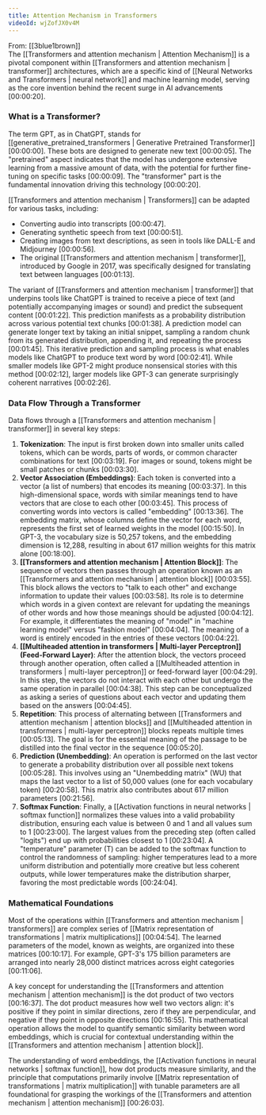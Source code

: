 ```yaml
---
title: Attention Mechanism in Transformers
videoId: wjZofJX0v4M
---
```


From: [[3blue1brown]] <br/> 
The [[Transformers and attention mechanism | Attention Mechanism]] is a pivotal component within [[Transformers and attention mechanism | transformer]] architectures, which are a specific kind of [[Neural Networks and Transformers | neural network]] and machine learning model, serving as the core invention behind the recent surge in AI advancements <a class="yt-timestamp" data-t="00:00:20">[00:00:20]</a>.

### What is a Transformer?
The term GPT, as in ChatGPT, stands for [[generative_pretrained_transformers | Generative Pretrained Transformer]] <a class="yt-timestamp" data-t="00:00:00">[00:00:00]</a>. These bots are designed to generate new text <a class="yt-timestamp" data-t="00:00:05">[00:00:05]</a>. The "pretrained" aspect indicates that the model has undergone extensive learning from a massive amount of data, with the potential for further fine-tuning on specific tasks <a class="yt-timestamp" data-t="00:00:09">[00:00:09]</a>. The "transformer" part is the fundamental innovation driving this technology <a class="yt-timestamp" data-t="00:00:20">[00:00:20]</a>.

[[Transformers and attention mechanism | Transformers]] can be adapted for various tasks, including:
*   Converting audio into transcripts <a class="yt-timestamp" data-t="00:00:47">[00:00:47]</a>.
*   Generating synthetic speech from text <a class="yt-timestamp" data-t="00:00:51">[00:00:51]</a>.
*   Creating images from text descriptions, as seen in tools like DALL-E and Midjourney <a class="yt-timestamp" data-t="00:00:56">[00:00:56]</a>.
*   The original [[Transformers and attention mechanism | transformer]], introduced by Google in 2017, was specifically designed for translating text between languages <a class="yt-timestamp" data-t="00:01:13">[00:01:13]</a>.

The variant of [[Transformers and attention mechanism | transformer]] that underpins tools like ChatGPT is trained to receive a piece of text (and potentially accompanying images or sound) and predict the subsequent content <a class="yt-timestamp" data-t="00:01:22">[00:01:22]</a>. This prediction manifests as a probability distribution across various potential text chunks <a class="yt-timestamp" data-t="00:01:38">[00:01:38]</a>. A prediction model can generate longer text by taking an initial snippet, sampling a random chunk from its generated distribution, appending it, and repeating the process <a class="yt-timestamp" data-t="00:01:45">[00:01:45]</a>. This iterative prediction and sampling process is what enables models like ChatGPT to produce text word by word <a class="yt-timestamp" data-t="00:02:41">[00:02:41]</a>. While smaller models like GPT-2 might produce nonsensical stories with this method <a class="yt-timestamp" data-t="00:02:12">[00:02:12]</a>, larger models like GPT-3 can generate surprisingly coherent narratives <a class="yt-timestamp" data-t="00:02:26">[00:02:26]</a>.

### Data Flow Through a Transformer
Data flows through a [[Transformers and attention mechanism | transformer]] in several key steps:

1.  **Tokenization**: The input is first broken down into smaller units called tokens, which can be words, parts of words, or common character combinations for text <a class="yt-timestamp" data-t="00:03:19">[00:03:19]</a>. For images or sound, tokens might be small patches or chunks <a class="yt-timestamp" data-t="00:03:30">[00:03:30]</a>.
2.  **Vector Association (Embeddings)**: Each token is converted into a vector (a list of numbers) that encodes its meaning <a class="yt-timestamp" data-t="00:03:37">[00:03:37]</a>. In this high-dimensional space, words with similar meanings tend to have vectors that are close to each other <a class="yt-timestamp" data-t="00:03:45">[00:03:45]</a>. This process of converting words into vectors is called "embedding" <a class="yt-timestamp" data-t="00:13:36">[00:13:36]</a>. The embedding matrix, whose columns define the vector for each word, represents the first set of learned weights in the model <a class="yt-timestamp" data-t="00:15:50">[00:15:50]</a>. In GPT-3, the vocabulary size is 50,257 tokens, and the embedding dimension is 12,288, resulting in about 617 million weights for this matrix alone <a class="yt-timestamp" data-t="00:18:00">[00:18:00]</a>.
3.  **[[Transformers and attention mechanism | Attention Block]]**: The sequence of vectors then passes through an operation known as an [[Transformers and attention mechanism | attention block]] <a class="yt-timestamp" data-t="00:03:55">[00:03:55]</a>. This block allows the vectors to "talk to each other" and exchange information to update their values <a class="yt-timestamp" data-t="00:03:58">[00:03:58]</a>. Its role is to determine which words in a given context are relevant for updating the meanings of other words and how those meanings should be adjusted <a class="yt-timestamp" data-t="00:04:12">[00:04:12]</a>. For example, it differentiates the meaning of "model" in "machine learning model" versus "fashion model" <a class="yt-timestamp" data-t="00:04:04">[00:04:04]</a>. The meaning of a word is entirely encoded in the entries of these vectors <a class="yt-timestamp" data-t="00:04:22">[00:04:22]</a>.
4.  **[[Multiheaded attention in transformers | Multi-layer Perceptron]] (Feed-Forward Layer)**: After the attention block, the vectors proceed through another operation, often called a [[Multiheaded attention in transformers | multi-layer perceptron]] or feed-forward layer <a class="yt-timestamp" data-t="00:04:29">[00:04:29]</a>. In this step, the vectors do not interact with each other but undergo the same operation in parallel <a class="yt-timestamp" data-t="00:04:38">[00:04:38]</a>. This step can be conceptualized as asking a series of questions about each vector and updating them based on the answers <a class="yt-timestamp" data-t="00:04:45">[00:04:45]</a>.
5.  **Repetition**: This process of alternating between [[Transformers and attention mechanism | attention blocks]] and [[Multiheaded attention in transformers | multi-layer perceptron]] blocks repeats multiple times <a class="yt-timestamp" data-t="00:05:13">[00:05:13]</a>. The goal is for the essential meaning of the passage to be distilled into the final vector in the sequence <a class="yt-timestamp" data-t="00:05:20">[00:05:20]</a>.
6.  **Prediction (Unembedding)**: An operation is performed on the last vector to generate a probability distribution over all possible next tokens <a class="yt-timestamp" data-t="00:05:28">[00:05:28]</a>. This involves using an "Unembedding matrix" (WU) that maps the last vector to a list of 50,000 values (one for each vocabulary token) <a class="yt-timestamp" data-t="00:20:58">[00:20:58]</a>. This matrix also contributes about 617 million parameters <a class="yt-timestamp" data-t="00:21:56">[00:21:56]</a>.
7.  **Softmax Function**: Finally, a [[Activation functions in neural networks | softmax function]] normalizes these values into a valid probability distribution, ensuring each value is between 0 and 1 and all values sum to 1 <a class="yt-timestamp" data-t="00:23:00">[00:23:00]</a>. The largest values from the preceding step (often called "logits") end up with probabilities closest to 1 <a class="yt-timestamp" data-t="00:23:04">[00:23:04]</a>. A "temperature" parameter (T) can be added to the softmax function to control the randomness of sampling: higher temperatures lead to a more uniform distribution and potentially more creative but less coherent outputs, while lower temperatures make the distribution sharper, favoring the most predictable words <a class="yt-timestamp" data-t="00:24:04">[00:24:04]</a>.

### Mathematical Foundations
Most of the operations within [[Transformers and attention mechanism | transformers]] are complex series of [[Matrix representation of transformations | matrix multiplications]] <a class="yt-timestamp" data-t="00:04:54">[00:04:54]</a>. The learned parameters of the model, known as weights, are organized into these matrices <a class="yt-timestamp" data-t="00:10:17">[00:10:17]</a>. For example, GPT-3's 175 billion parameters are arranged into nearly 28,000 distinct matrices across eight categories <a class="yt-timestamp" data-t="00:11:06">[00:11:06]</a>.

A key concept for understanding the [[Transformers and attention mechanism | attention mechanism]] is the dot product of two vectors <a class="yt-timestamp" data-t="00:16:37">[00:16:37]</a>. The dot product measures how well two vectors align: it's positive if they point in similar directions, zero if they are perpendicular, and negative if they point in opposite directions <a class="yt-timestamp" data-t="00:16:55">[00:16:55]</a>. This mathematical operation allows the model to quantify semantic similarity between word embeddings, which is crucial for contextual understanding within the [[Transformers and attention mechanism | attention block]].

The understanding of word embeddings, the [[Activation functions in neural networks | softmax function]], how dot products measure similarity, and the principle that computations primarily involve [[Matrix representation of transformations | matrix multiplication]] with tunable parameters are all foundational for grasping the workings of the [[Transformers and attention mechanism | attention mechanism]] <a class="yt-timestamp" data-t="00:26:03">[00:26:03]</a>.